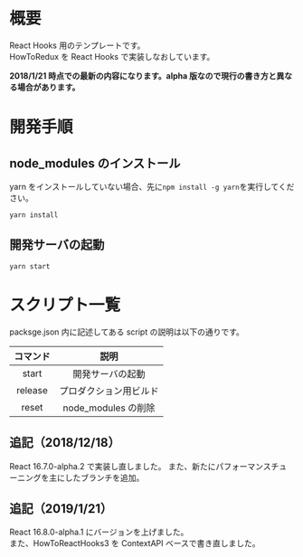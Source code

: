 # 概要

React Hooks 用のテンプレートです。  
HowToRedux を React Hooks で実装しなおしています。

**2018/1/21 時点での最新の内容になります。alpha 版なので現行の書き方と異なる場合があります。**

# 開発手順

## node_modules のインストール

yarn をインストールしていない場合、先に`npm install -g yarn`を実行してください。

```
yarn install
```

## 開発サーバの起動

```
yarn start
```

# スクリプト一覧

packsge.json 内に記述してある script の説明は以下の通りです。

| コマンド |          説明          |
| :------: | :--------------------: |
|  start   |    開発サーバの起動    |
| release  | プロダクション用ビルド |
|  reset   |  node_modules の削除   |

## 追記（2018/12/18）

React 16.7.0-alpha.2 で実装し直しました。
また、新たにパフォーマンスチューニングを主にしたブランチを追加。

## 追記（2019/1/21）

React 16.8.0-alpha.1 にバージョンを上げました。  
また、HowToReactHooks3 を ContextAPI ベースで書き直しました。

